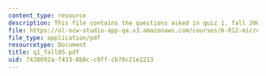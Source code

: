 ```yaml
---
content_type: resource
description: This file contains the questions asked in quiz 1, fall 2005.
file: https://ol-ocw-studio-app-qa.s3.amazonaws.com/courses/6-012-microelectronic-devices-and-circuits-fall-2005/7438692af4338b8cc9ffcb78c21e2213_q1_fall05.pdf
file_type: application/pdf
resourcetype: Document
title: q1_fall05.pdf
uid: 7438692a-f433-8b8c-c9ff-cb78c21e2213
---
```

